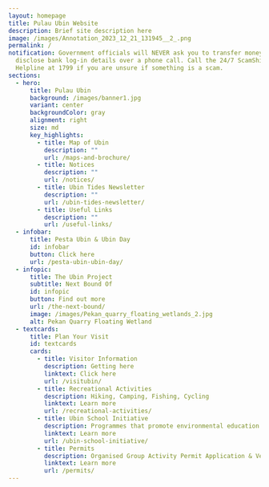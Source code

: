 ```yaml
---
layout: homepage
title: Pulau Ubin Website
description: Brief site description here
image: /images/Annotation_2023_12_21_131945__2_.png
permalink: /
notification: Government officials will NEVER ask you to transfer money or
  disclose bank log-in details over a phone call. Call the 24/7 ScamShield
  Helpline at 1799 if you are unsure if something is a scam.
sections:
  - hero:
      title: Pulau Ubin
      background: /images/banner1.jpg
      variant: center
      backgroundColor: gray
      alignment: right
      size: md
      key_highlights:
        - title: Map of Ubin
          description: ""
          url: /maps-and-brochure/
        - title: Notices
          description: ""
          url: /notices/
        - title: Ubin Tides Newsletter
          description: ""
          url: /ubin-tides-newsletter/
        - title: Useful Links
          description: ""
          url: /useful-links/
  - infobar:
      title: Pesta Ubin & Ubin Day
      id: infobar
      button: Click here
      url: /pesta-ubin-ubin-day/
  - infopic:
      title: The Ubin Project
      subtitle: Next Bound Of
      id: infopic
      button: Find out more
      url: /the-next-bound/
      image: /images/Pekan_quarry_floating_wetlands_2.jpg
      alt: Pekan Quarry Floating Wetland
  - textcards:
      title: Plan Your Visit
      id: textcards
      cards:
        - title: Visitor Information
          description: Getting here
          linktext: Click here
          url: /visitubin/
        - title: Recreational Activities
          description: Hiking, Camping, Fishing, Cycling
          linktext: Learn more
          url: /recreational-activities/
        - title: Ubin School Initiative
          description: Programmes that promote environmental education and stewardship
          linktext: Learn more
          url: /ubin-school-initiative/
        - title: Permits
          description: Organised Group Activity Permit Application & Venue Booking
          linktext: Learn more
          url: /permits/
---
```

